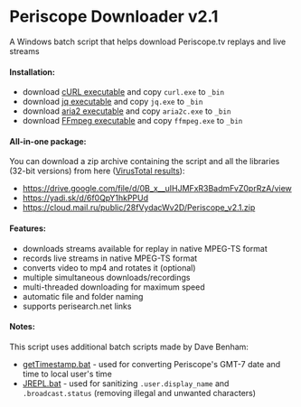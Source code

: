 # Periscope Downloader v2.1
A Windows batch script that helps download Periscope.tv replays and live streams

#### Installation:
* download [cURL executable](http://curl.haxx.se/download.html#Win32) and copy `curl.exe` to `_bin`
* download [jq executable](https://stedolan.github.io/jq/) and copy `jq.exe` to `_bin`
* download [aria2 executable](http://sourceforge.net/projects/aria2/files/stable/aria2-1.19.0/) and copy `aria2c.exe` to `_bin`
* download [FFmpeg executable](http://ffmpeg.zeranoe.com/builds/) and copy `ffmpeg.exe` to `_bin`

#### All-in-one package:
You can download a zip archive containing the script and all the libraries (32-bit versions) from here ([VirusTotal results](https://www.virustotal.com/en/file/9cd2b7d59892898569057573755203da77321d247022663eabc04b758ef6dda1/analysis/1447254762/)):
* https://drive.google.com/file/d/0B_x__uIHJMFxR3BadmFvZ0prRzA/view
* https://yadi.sk/d/6f0QpY1hkPPUd
* https://cloud.mail.ru/public/28fVydacWv2D/Periscope_v2.1.zip

#### Features:
* downloads streams available for replay in native MPEG-TS format
* records live streams in native MPEG-TS format
* converts video to mp4 and rotates it (optional)
* multiple simultaneous downloads/recordings
* multi-threaded downloading for maximum speed
* automatic file and folder naming
* supports perisearch.net links

#### Notes:
This script uses additional batch scripts made by Dave Benham:
* [getTimestamp.bat](http://www.dostips.com/forum/viewtopic.php?p=38387) - used for converting Periscope's GMT-7 date and time to local user's time
* [JREPL.bat](http://www.dostips.com/forum/viewtopic.php?f=3&t=6044) - used for sanitizing `.user.display_name` and `.broadcast.status` (removing illegal and unwanted characters)
